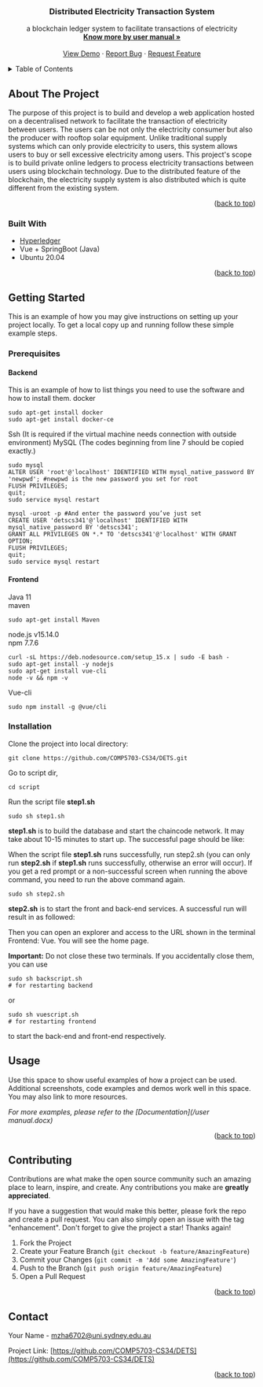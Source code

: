 <!-- PROJECT LOGO -->
<br />

<h3 align="center">Distributed Electricity Transaction System</h3>

  <p align="center">
    a blockchain ledger system to facilitate transactions of electricity
    <br />
<a href="https://github.com/COMP5703-CS34/DETS/blob/master/User%20manual.pdf"><strong>Know more by user manual »</strong></a>
    <br />
    <br />
    <a href="https://github.com/COMP5703-CS34/DETS](https://drive.google.com/drive/u/1/folders/1qqmfct1e5gjNQ2mqncCDaFH-SQy96QAf">View Demo</a>
    ·
    <a href="https://github.com/COMP5703-CS34/DETS/issues">Report Bug</a>
    ·
    <a href="https://github.com/COMP5703-CS34/DETS/issues">Request Feature</a>
  </p>




<!-- TABLE OF CONTENTS -->

<details>
  <summary>Table of Contents</summary>
  <ol>
    <li>
      <a href="#about-the-project">About The Project</a>
      <ul>
        <li><a href="#built-with">Built With</a></li>
      </ul>
    </li>
    <li>
      <a href="#getting-started">Getting Started</a>
      <ul>
        <li><a href="#prerequisites">Prerequisites</a></li>
        <li><a href="#installation">Installation</a></li>
      </ul>
    </li>
    <li><a href="#usage">Usage</a></li>
    <li><a href="#contributing">Contributing</a></li>
    <li><a href="#contact">Contact</a></li>
  </ol>
</details>

<!-- ABOUT THE PROJECT -->
## About The Project

The purpose of this project is to build and develop a web application hosted on a decentralised network to facilitate the transaction of electricity between users. The users can be not only the electricity consumer but also the producer with rooftop solar equipment. Unlike traditional supply systems which can only provide electricity to users, this system allows users to buy or sell excessive electricity among users. This project's scope is to build private online ledgers to process electricity transactions between users using blockchain technology. Due to the distributed feature of the blockchain, the electricity supply system is also distributed which is quite different from the existing system. 

<p align="right">(<a href="#readme-top">back to top</a>)</p>



### Built With

* [Hyperledger](https://github.com/hyperledger)
* Vue + SpringBoot (Java)
* Ubuntu 20.04

<p align="right">(<a href="#readme-top">back to top</a>)</p>



<!-- GETTING STARTED -->
## Getting Started

This is an example of how you may give instructions on setting up your project locally.
To get a local copy up and running follow these simple example steps.

### Prerequisites
#### Backend
This is an example of how to list things you need to use the software and how to install them.
docker
```
sudo apt-get install docker
sudo apt-get install docker-ce
```
Ssh (It is required if the virtual machine needs connection with outside environment)
MySQL (The codes beginning from line 7 should be copied exactly.)
```
sudo mysql
ALTER USER 'root'@'localhost' IDENTIFIED WITH mysql_native_password BY 'newpwd'; #newpwd is the new password you set for root
FLUSH PRIVILEGES;
quit;
sudo service mysql restart

mysql -uroot -p #And enter the password you’ve just set
CREATE USER 'detscs341'@'localhost' IDENTIFIED WITH mysql_native_password BY 'detscs341';
GRANT ALL PRIVILEGES ON *.* TO 'detscs341'@'localhost' WITH GRANT OPTION;
FLUSH PRIVILEGES;
quit;
sudo service mysql restart
```

#### Frontend  
Java 11  
maven  
```
sudo apt-get install Maven
```
node.js v15.14.0  
npm 7.7.6
```
curl -sL https://deb.nodesource.com/setup_15.x | sudo -E bash -
sudo apt-get install -y nodejs
sudo apt-get install vue-cli
node -v && npm -v
```
Vue-cli
```
sudo npm install -g @vue/cli
```


### Installation
Clone the project into local directory:
```
git clone https://github.com/COMP5703-CS34/DETS.git
```
Go to script dir,
```
cd script
```
Run the script file **step1.sh**
```
sudo sh step1.sh
```
**step1.sh** is to build the database and start the chaincode network. It may take about 10-15 minutes to start up. The successful page should be like:


When the script file **step1.sh** runs successfully, run step2.sh (you can only run **step2.sh** if **step1.sh** runs successfully, otherwise an error will occur). If you get a red prompt or a non-successful screen when running the above command, you need to run the above command again.
```
sudo sh step2.sh
```
**step2.sh** is to start the front and back-end services. A successful run will result in as followed:



Then you can open an explorer and access to the URL shown in the terminal Frontend: Vue. You will see the home page.

**Important:** Do not close these two terminals. If you accidentally close them, you can use
```
sudo sh backscript.sh
# for restarting backend
```
or
```
sudo sh vuescript.sh
# for restarting frontend
```
to start the back-end and front-end respectively.


<!-- USAGE EXAMPLES -->
## Usage

Use this space to show useful examples of how a project can be used. Additional screenshots, code examples and demos work well in this space. You may also link to more resources.

_For more examples, please refer to the [Documentation](/user manual.docx)_

<p align="right">(<a href="#readme-top">back to top</a>)</p>




<!-- CONTRIBUTING -->
## Contributing

Contributions are what make the open source community such an amazing place to learn, inspire, and create. Any contributions you make are **greatly appreciated**.

If you have a suggestion that would make this better, please fork the repo and create a pull request. You can also simply open an issue with the tag "enhancement".
Don't forget to give the project a star! Thanks again!

1. Fork the Project
2. Create your Feature Branch (`git checkout -b feature/AmazingFeature`)
3. Commit your Changes (`git commit -m 'Add some AmazingFeature'`)
4. Push to the Branch (`git push origin feature/AmazingFeature`)
5. Open a Pull Request

<p align="right">(<a href="#readme-top">back to top</a>)</p>




<!-- CONTACT -->
## Contact

Your Name - [mzha6702@uni.sydney.edu.au](https://twitter.com/twitter_handle) 

Project Link: [https://github.com/COMP5703-CS34/DETS](https://github.com/COMP5703-CS34/DETS)

<p align="right">(<a href="#readme-top">back to top</a>)</p>



